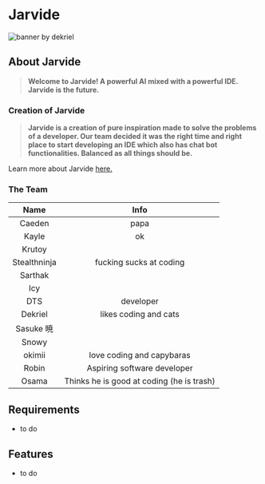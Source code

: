 # Jarvide

![banner by dekriel](https://media.discordapp.net/attachments/926115595307614252/927838828880887838/big.jpg?width=1024&height=322)

## **About Jarvide**
> **Welcome to Jarvide! A powerful AI mixed with a powerful IDE. Jarvide is the future.**

### **Creation of Jarvide**
> **Jarvide is a creation of pure inspiration made to solve the problems of a developer. Our team decided it was the right time and right place to start developing an IDE which also has chat bot functionalities. Balanced as all things should be.** <br>

Learn more about Jarvide [here.](ABOUT.md)



### **The Team**

|Name         | Info   |
|:-----------:|:------:|
| Caeden      | papa   |
| Kayle       | ok       |
| Krutoy      |        |
| Stealthninja|fucking sucks at coding|
| Sarthak     |        |
| Icy         |        |
| DTS         |developer|
| Dekriel     |likes coding and cats|
| Sasuke 暁   |        |
| Snowy       |
| okimii      |love coding and capybaras|  
| Robin       | Aspiring software developer |
| Osama       | Thinks he is good at coding (he is trash) |



## **Requirements**
- to do

## **Features**
- to do
